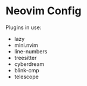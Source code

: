 # Neovim Config 
Plugins in use:
- lazy
- mini.nvim
- line-numbers
- treesitter
- cyberdream
- blink-cmp
- telescope
